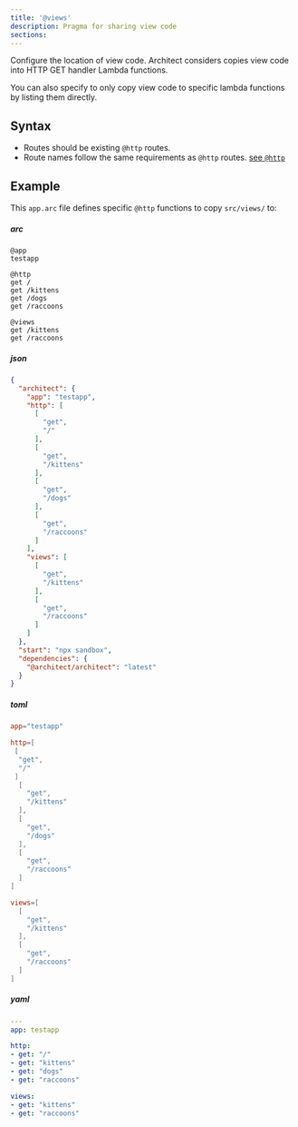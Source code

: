 ```yaml
---
title: '@views'
description: Pragma for sharing view code
sections:
---
```


Configure the location of view code. Architect considers copies view code into HTTP GET handler Lambda functions.

You can also specify to only copy view code to specific lambda functions by listing them directly. 
## Syntax

- Routes should be existing `@http` routes.
- Route names follow the same requirements as `@http` routes. [see `@http`](@http)

## Example

This `app.arc` file defines specific `@http` functions to copy `src/views/` to:

<arc-tab-bar>

<arc-tab label=arc>

<h5>arc</h5>

```arc
@app
testapp

@http
get /
get /kittens
get /dogs
get /raccoons

@views
get /kittens
get /raccoons
```

</arc-tab>

<arc-tab label=json>

  <h5>json</h5>

  <div slot=content>

```json
{
  "architect": {
    "app": "testapp",
    "http": [
      [
        "get",
        "/"
      ],
      [
        "get",
        "/kittens"
      ],
      [
        "get",
        "/dogs"
      ],
      [
        "get",
        "/raccoons"
      ]
    ],
    "views": [
      [
        "get",
        "/kittens"
      ],
      [
        "get",
        "/raccoons"
      ]
    ]
  },
  "start": "npx sandbox",
  "dependencies": {
    "@architect/architect": "latest"
  }
}
```

  </div>

</arc-tab>

<arc-tab label=toml>

  <h5>toml</h5>

  <div slot=content>

```toml
app="testapp"

http=[
 [
  "get",
  "/"
 ]
  [
    "get",
    "/kittens"
  ],
  [
    "get",
    "/dogs"
  ],
  [
    "get",
    "/raccoons"
  ]
]

views=[
  [
    "get",
    "/kittens"
  ],
  [
    "get",
    "/raccoons"
  ]
]

```

  </div>

</arc-tab>

<arc-tab label=yaml>

  <h5>yaml</h5>

  <div slot=content>

```yml
---
app: testapp

http:
- get: "/"
- get: "kittens"
- get: "dogs"
- get: "raccoons"

views:
- get: "kittens"
- get: "raccoons"
```

  </div>

<arc-tab>
</arc-tab-bar>
